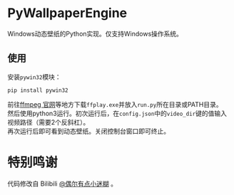 # PyWallpaperEngine

Windows动态壁纸的Python实现。仅支持Windows操作系统。

## 使用
安装`pywin32`模块：  
```
pip install pywin32
```
前往[ffmpeg 官网](https://ffmpeg.org)等地方下载`ffplay.exe`并放入`run.py`所在目录或PATH目录。  
然后使用python3运行。初次运行后，在`config.json`中的`video_dir`键的值输入视频路径（需要2个反斜杠）。  
再次运行后即可看到动态壁纸。关闭控制台窗口即可终止。
# 特别鸣谢
代码修改自 Bilibili [@偶尔有点小迷糊](https://space.bilibili.com/39665558) 。